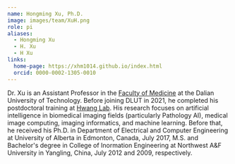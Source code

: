 ```yaml
---
name: Hongming Xu, Ph.D.
image: images/team/XuH.png
role: pi
aliases:
  - Hongming Xu
  - H. Xu
  - H Xu
links:
  home-page: https://xhm1014.github.io/index.html
  orcid: 0000-0002-1305-0010
---
```


Dr. Xu is an Assistant Professor in the [Faculty of Medicine](https://genetics.med.upenn.edu/) at the Dalian University of Technology. Before joining DLUT in 2021, he completed his postdoctoral training at [Hwang Lab](https://www.hwanglab.org/). His research focuses on artificial intelligence in biomedical imaging fields (particularly Pathology AI), medical image computing, imaging informatics, and machine learning. Before that, he received his Ph.D. in Department of Electrical and Computer Engineering at University of Alberta in Edmonton, Canada, July 2017, M.S. and Bachelor's degree in College of Inormation Engineering at Northwest A&F University in Yangling, China, July 2012 and 2009, respectively.